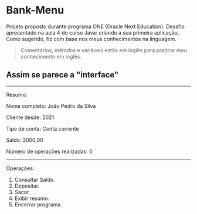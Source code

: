 # Bank-Menu
Projeto proposto durante programa ONE (Oracle Next Education).
Desafio apresentado na aula 4 do curso Java: criando a sua primeira aplicação.
Como sugerido, fiz com base nos meus conhecimentos na linguagem. 
> Comentários, métodos e variáveis estão em inglês para praticar meu conhecimento em inglês.

## Assim se parece a "interface"

---------------------------------------------------------------------
Resumo:

Nome completo:         João Pedro da Silva

Cliente desde:         2021

Tipo de conta:         Conta corrente

Saldo:                 2000,00

Número de
operações realizadas:  0

---------------------------------------------------------------------
Operações:

1. Consultar Saldo.
2. Depositar.
3. Sacar.
4. Exibir resumo.
5. Encerrar programa.


